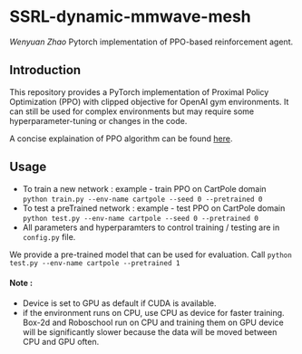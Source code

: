 # SSRL-dynamic-mmwave-mesh
_Wenyuan Zhao_
Pytorch implementation of PPO-based reinforcement agent.

## Introduction

This repository provides a PyTorch implementation of Proximal Policy Optimization (PPO) with clipped objective for OpenAI gym environments. It can still be used for complex environments but may require some hyperparameter-tuning or changes in the code.

A concise explaination of PPO algorithm can be found [here](https://stackoverflow.com/questions/46422845/what-is-the-way-to-understand-proximal-policy-optimization-algorithm-in-rl).


## Usage

- To train a new network : example - train PPO on CartPole domain   
`python train.py --env-name cartpole --seed 0 --pretrained 0`
- To test a preTrained network : example - test PPO on CartPole domain   
`python test.py --env-name cartpole --seed 0 --pretrained 0`
- All parameters and hyperparamters to control training / testing are in `config.py` file.

We provide a pre-trained model that can be used for evaluation. 
Call `python test.py --env-name cartpole --pretrained 1`

#### Note :
  - Device is set to GPU as default if CUDA is available.
  - if the environment runs on CPU, use CPU as device for faster training. Box-2d and Roboschool run on CPU and training them on GPU device will be significantly slower because the data will be moved between CPU and GPU often.
